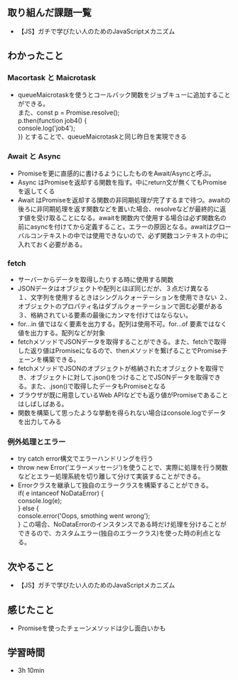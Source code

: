 ## 取り組んだ課題一覧
- 【JS】ガチで学びたい人のためのJavaScriptメカニズム
## わかったこと
### Macortask と Maicrotask
- queueMaicrotaskを使うとコールバック関数をジョブキューに追加することができる。   
また、const p = Promise.resolve();   
p.then(function job4() {   
   console.log('job4');   
}) とすることで、queueMaicrotaskと同じ昨日を実現できる
### Await と Async
- Promiseを更に直感的に書けるようにしたものをAwait/Asyncと呼ぶ。
- Async はPromiseを返却する関数を指す。中にreturn文が無くてもPromiseを返してくる
- Await はPromiseを返却する関数の非同期処理が完了するまで待つ。awaitの後ろに非同期処理を返す関数などを置いた場合、resolveなどが最終的に返す値を受け取ることになる。awaitを関数内で使用する場合は必ず関数名の前にasyncを付けてから定義すること。エラーの原因となる。awaitはグローバルコンテキストの中では使用できないので、必ず関数コンテキストの中に入れておく必要がある。
### fetch
- サーバーからデータを取得したりする時に使用する関数
- JSONデータはオブジェクトや配列とほぼ同じだが、３点だけ異なる   
１、文字列を使用するときはシングルクォーテーションを使用できない
２、オブジェクトのプロパティ名はダブルクォーテーションで囲む必要がある
３、格納されている要素の最後にカンマを付けてはならない。
- for...in 値ではなく要素を出力する。配列は使用不可。for...of 要素ではなく値を出力する。配列などが対象
- fetchメソッドでJSONデータを取得することができる。また、fetchで取得した返り値はPromiseになるので、thenメソッドを繋げることでPromiseチェーンを構築できる。
- fetchメソッドでJSONのオブジェクトが格納されたオブジェクトを取得でき、オブジェクトに対して.json()をつけることでJSONデータを取得できる。また、.json()で取得したデータもPromiseとなる
- ブラウザが既に用意しているWeb APIなどでも返り値がPromiseであることはしばしばある。
- 関数を構築して思ったような挙動を得られない場合はconsole.logでデータを出力してみる
### 例外処理とエラー
- try catch error構文でエラーハンドリングを行う
- throw new Error('エラーメッセージ')を使うことで、実際に処理を行う関数などとエラー処理系統を切り離して分けて実装することができる。
- Errorクラスを継承して独自のエラークラスを構築することができる。   
if( e intanceof NoDataError) {   
 console.log(e);   
} else {   
 console.error('Oops, smothing went wrong');   
} この場合、NoDataErrorのインスタンスである時だけ処理を分けることができるので、カスタムエラー(独自のエラークラス)を使った時の利点となる。
## 次やること
- 【JS】ガチで学びたい人のためのJavaScriptメカニズム
## 感じたこと
- Promiseを使ったチェーンメソッドは少し面白いかも
## 学習時間
- 3h 10min